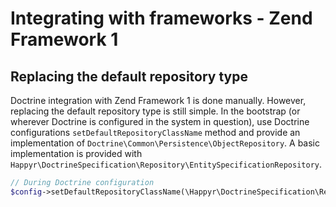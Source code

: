 # Integrating with frameworks - Zend Framework 1

## Replacing the default repository type

Doctrine integration with Zend Framework 1 is done manually. However, replacing the default repository type is still
simple. In the bootstrap (or wherever Doctrine is configured in the system in question), use Doctrine configurations
`setDefaultRepositoryClassName` method and provide an implementation of `Doctrine\Common\Persistence\ObjectRepository`.
A basic implementation is provided with `Happyr\DoctrineSpecification\Repository\EntitySpecificationRepository`.

```php
// During Doctrine configuration
$config->setDefaultRepositoryClassName(\Happyr\DoctrineSpecification\Repository\EntitySpecificationRepository::class);
```
